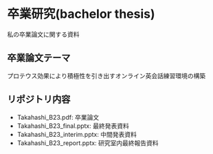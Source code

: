 # 卒業研究(bachelor thesis)
私の卒業論文に関する資料
## 卒業論文テーマ
プロテウス効果により積極性を引き出すオンライン英会話練習環境の構築
## リポジトリ内容
- Takahashi_B23.pdf: 卒業論文
- Takahashi_B23_final.pptx: 最終発表資料
- Takahashi_B23_interim.pptx: 中間発表資料
- Takahashi_B23_report.pptx: 研究室内最終報告資料
